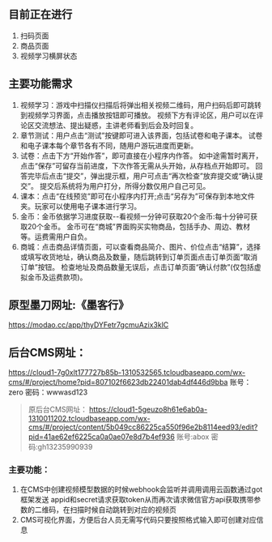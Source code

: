 ## 目前正在进行

1. 扫码页面
2. 商品页面
3. 视频学习横屏状态

## 主要功能需求

1. 视频学习：游戏中扫描仪扫描后将弹出相关视频二维码，用户扫码后即可跳转到视频学习界面，点击播放按钮即可播放。
   视频下方有评论区，用户可以在评论区交流想法、提出疑惑，主讲老师看到后会及时回复。
2. 章节测试：用户点击“测试”按键即可进入该界面，包括试卷和电子课本。
   试卷和电子课本每个章节各有不同，随用户游玩进度而更新。
3. 试卷：点击下方“开始作答”，即可直接在小程序内作答。
   如中途需暂时离开，点击“保存”可留存当前进度，下次作答无需从头开始，从存档点开始即可。
   回答完毕后点击“提交”，弹出提示框，用户可点击“再次检查”放弃提交或“确认提交”。
   提交后系统将为用户打分，所得分数仅用户自己可见。
4. 课本：点击“在线预览”即可在小程序内打开;点击“另存为”可保存到本地文件夹。玩家可以使用电子课本进行学习。
5. 金币：金币依据学习进度获取--看视频一分钟可获取20个金币:每十分钟可获取20个金币。
   金币可在“商城”界面购买实物商品，包括手办、周边、教材等。运费需用户自负。
6. 商城：点击商品详情页面，可以查看商品简介、图片、价位点击“结算”，选择或填写收货地址，确认商品及数量，随后跳转到订单页面点击订单页面“取消订单”按钮。
   检查地址及商品数量无误后，点击订单页面“确认付款”(仅包括虚拟金币及运费款项)。


## 原型墨刀网址:《墨客行》
https://modao.cc/app/thyDYFetr7gcmuAzix3klC 

## 后台CMS网址：
https://cloud1-7g0xlt177727b85b-1310532565.tcloudbaseapp.com/wx-cms/#/project/home?pid=807102f6623db22401dab4df446d9bba
账号：zero
密码：wwwasd123

> 原后台CMS网址：
> https://cloud1-5geuzo8h61e6ab0a-1310011202.tcloudbaseapp.com/wx-cms/#/project/content/5b049cc86225ca550f96e2b8114eed93/edit?pid=41ae62ef6225ca0a0ae07e8d7b4ef936
> 账号:abox
> 密码:gh13235990939

### 主要功能：
1. 在CMS中创建视频模型数据的时候webhook会监听并调用调用云函数通过got框架发送 appid和secret请求获取token从而再次请求微信官方api获取携带参数的二维码，在扫描时候自动跳转到对应的视频页
2. CMS可视化界面，方便后台人员无需写代码只要按照格式输入即可创建对应信息

